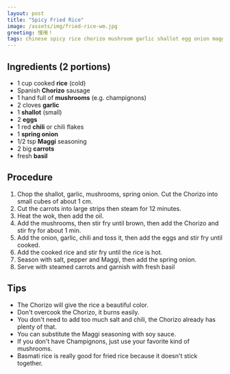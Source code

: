 ```yaml
---
layout: post
title: "Spicy Fried Rice"
image: /assets/img/fried-rice-wm.jpg
greeting: 慢用！
tags: chinese spicy rice chorizo mushroom garlic shallot egg onion maggi carrot
---
```


## Ingredients (2 portions)
 - 1 cup cooked __rice__ (cold)
 - Spanish __Chorizo__ sausage
 - 1 hand full of __mushrooms__ (e.g. champignons)
 - 2 cloves __garlic__
 - 1 __shallot__ (small)
 - 2 __eggs__
 - 1 red __chili__ or chili flakes
 - 1 __spring onion__
 - 1/2 tsp __Maggi__ seasoning
 - 2 big __carrots__
 - fresh __basil__
 
## Procedure

1. Chop the shallot, garlic, mushrooms, spring onion. Cut the Chorizo into small cubes of about 1 cm.
1. Cut the carrots into large strips then steam for 12 minutes.
1. Heat the wok, then add the oil.
1. Add the mushrooms, then stir fry until brown, then add the Chorizo and stir fry for about 1 min.
1. Add the onion, garlic, chili and toss it, then add the eggs and stir fry until cooked.
1. Add the cooked rice and stir fry until the rice is hot.
1. Season with salt, pepper and Maggi, then add the spring onion.
1. Serve with steamed carrots and garnish with fresh basil

## Tips

 - The Chorizo will give the rice a beautiful color.
 - Don't overcook the Chorizo, it burns easily.
 - You don't need to add too much salt and chili, the Chorizo already has plenty of that.
 - You can substitute the Maggi seasoning with soy sauce.
 - If you don't have Champignons, just use your favorite kind of mushrooms.
 - Basmati rice is really good for fried rice because it doesn't stick together.
